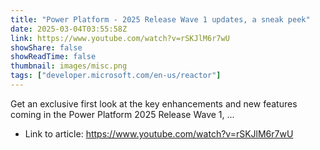 ```yaml
---
title: "Power Platform - 2025 Release Wave 1 updates, a sneak peek"
date: 2025-03-04T03:55:58Z
link: https://www.youtube.com/watch?v=rSKJlM6r7wU
showShare: false
showReadTime: false
thumbnail: images/misc.png
tags: ["developer.microsoft.com/en-us/reactor"]
---
```

Get an exclusive first look at the key enhancements and new features coming in the Power Platform 2025 Release Wave 1, ...

- Link to article: https://www.youtube.com/watch?v=rSKJlM6r7wU
